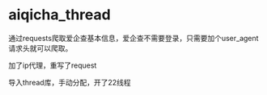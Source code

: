 # aiqicha_thread

通过requests爬取爱企查基本信息，爱企查不需要登录，只需要加个user_agent请求头就可以爬取。

加了ip代理，重写了request

导入thread库，手动分配，开了22线程
